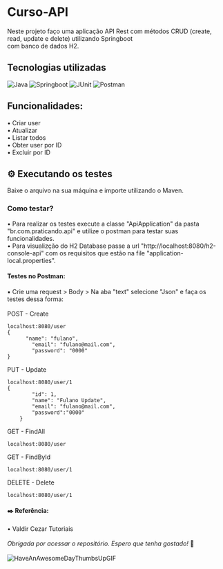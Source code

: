 # Curso-API 
Neste projeto faço uma aplicação API Rest com métodos CRUD (create, read, update e delete) utilizando Springboot <br> com banco de dados H2.

## Tecnologias utilizadas
![Java](https://img.shields.io/badge/java-%23ED8B00.svg?style=for-the-badge&logo=openjdk&logoColor=white)
![Springboot](https://img.shields.io/badge/Spring_Boot-F2F4F9?style=for-the-badge&logo=spring-boot)
![JUnit](https://img.shields.io/badge/Junit5-25A162?style=for-the-badge&logo=junit5&logoColor=white)
![Postman](https://img.shields.io/badge/Postman-FF6C37?style=for-the-badge&logo=Postman&logoColor=white)

## Funcionalidades:
• Criar user <br> • Atualizar <br> • Listar todos <br> • Obter user por ID <br> • Excluir por ID

## ⚙️ Executando os testes 
Baixe o arquivo na sua máquina e importe utilizando o Maven.

### Como testar?
• Para realizar os testes execute a classe "ApiApplication" da pasta "br.com.praticando.api" e utilize o postman para testar suas funcionalidades. <br> • Para visualizção do H2 Database passe a url "http://localhost:8080/h2-console-api" com os requisitos que estão na file "application-local.properties".

#### Testes no Postman:
▪ Crie uma request > Body > Na aba "text" selecione "Json" e faça os testes dessa forma: <br> <br>
POST - Create 
```
localhost:8080/user
{
      "name": "fulano",
        "email": "fulano@mail.com",
        "password": "0000"
}
```
PUT - Update 
```
localhost:8080/user/1
{
        "id": 1,
        "name": "Fulano Update",
        "email": "fulano@mail.com",
        "password":"0000"
    }
```
GET - FindAll
```
localhost:8080/user
```
GET - FindById
```
localhost:8080/user/1
```
DELETE - Delete
```
localhost:8080/user/1
```
#### ✒️ Referência: 
• Valdir Cezar Tutoriais
<br> <br>
_Obrigada por acessar o repositório. Espero que tenha gostado!_ 👋 <br> <br> ![HaveAnAwesomeDayThumbsUpGIF](https://github.com/llary-y/curso-API/assets/141759410/47f52683-6513-4125-929d-3a4447e8ae03)






